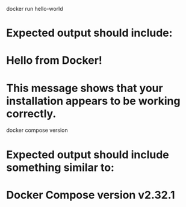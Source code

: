 docker run hello-world
# Expected output should include:
# Hello from Docker!
# This message shows that your installation appears to be working correctly.

docker compose version
# Expected output should include something similar to:
# Docker Compose version v2.32.1